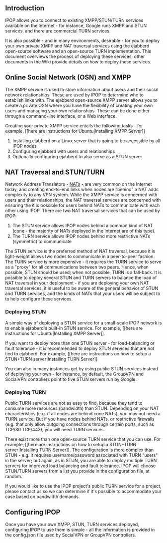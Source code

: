 ## Introduction

IPOP allows you to connect to existing XMPP/STUN/TURN services available on the Internet - for instance, Google runs XMPP and STUN services, and there are commercial TURN services. 

It is also possible - and in many environments, desirable - for you to deploy your own private XMPP and NAT traversal services using the ejabberd open-source software and an open-source TURN implementation. This document overviews the process of deploying these services; other documents in the Wiki provide details on how to deploy these services.

## Online Social Network (OSN) and XMPP

The XMPP service is used to store information about users and their social network relationships. These are used by IPOP to determine who to establish links with. The ejabberd open-source XMPP server allows you to create a private OSN where you have the flexibility of creating your own users and managing your own relationships. These can be done either through a command-line interface, or a Web interface.

Creating your private XMPP service entails the following tasks - for example, [[here are instructions for Ubuntu|Installing XMPP Server]]

1. Installing ejabberd on a Linux server that is going to be accessible by all IPOP nodes
2. Configuring ejabberd with users and relationships
3. Optionally configuring ejabberd to also serve as a STUN server

## NAT Traversal and STUN/TURN

Network Address Translators - [NATs](http://en.wikipedia.org/wiki/Network_address_translation) - are very common on the Internet today, and creating end-to-end links when nodes are "behind" a NAT adds complexity to any VPN system. While the XMPP service is concerned with users and their relationships, the NAT traversal services are concerned with ensuring the it is possible for users behind NATs to communicate with each other using IPOP. There are two NAT traversal services that can be used by IPOP:

1. The STUN service allows IPOP nodes behind a common kind of NAT (cone - the majority of NATs deployed in the Internet are of this type). 
2. The TURN service allows IPOP nodes behind more restrictive NATs (symmetric) to communicate

The STUN service is the preferred method of NAT traversal, because it is light-weight allows two nodes to communicate in a peer-to-peer fashion. The TURN service is more expensive - it requires the TURN service to serve as a "proxy" for all communications between two peers. Hence, when possible, STUN should be used; when not possible, TURN is a fall-back. It is possible to deploy several STUN and TURN servers to balance the load of NAT traversal in your deployment - if you are deploying your own NAT traversal services, it is useful to be aware of the general behavior of STUN and TURN services, and the kinds of NATs that your users will be subject to to help configure these services.

### Deploying STUN

A simple way of deploying a STUN service for a small-scale IPOP network is to enable ejabberd's built-in STUN service. For example, [[here are instructions for Ubuntu|Installing XMPP Server]].

If you want to deploy more than one STUN server - for load-balancing or fault tolerance - it is recommended to deploy STUN services that are not tied to ejabberd. For example, [[here are instructions on how to setup a STUN+TURN server|Installing TURN Server]]

You can also in many instances get by using public STUN services instead of deploying your own - for instance, by default, the GroupVPN and SocialVPN controllers point to five STUN servers run by Google.

### Deploying TURN

Public TURN services are not as easy to find, because they tend to consume more resources (bandwidth) than STUN. Depending on your NAT characteristics (e.g. if all nodes are behind cone NATs), you may not need a TURN service. But if you have nodes behind NATs, or restrictive firewalls (e.g. that only allow outgoing connections through certain ports, such as TCP/80 TCP/443), you will need TURN services.

There exist more than one open-source TURN service that you can use. For example, [[here are instructions on how to setup a STUN+TURN server|Installing TURN Server]]. The configuration is more complex than STUN - e.g. it requires username/password associated with TURN "users" in the server; but again, as in STUN, you are able to deploy multiple TURN servers for improved load balancing and fault tolerance. IPOP will choose STUN/TURN servers from a list you provide in the configuration file, at random.

If you would like to use the IPOP project's public TURN service for a project, please contact us so we can determine if it's possible to accommodate your case based on bandwidth demands.

## Configuring IPOP 

Once you have your own XMPP, STUN, TURN services deployed, configuring IPOP to use them is simple - all the information is provided in the config.json file used by SocialVPN or GroupVPN controllers.